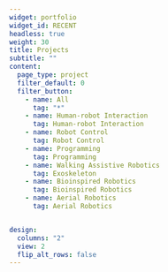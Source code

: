 ```yaml
---
widget: portfolio
widget_id: RECENT
headless: true
weight: 30
title: Projects
subtitle: ""
content:
  page_type: project
  filter_default: 0
  filter_button:
    - name: All
      tag: "*"
    - name: Human-robot Interaction
      tag: Human-robot Interaction
    - name: Robot Control
      tag: Robot Control
    - name: Programming
      tag: Programming
    - name: Walking Assistive Robotics
      tag: Exoskeleton
    - name: Bioinspired Robotics
      tag: Bioinspired Robotics
    - name: Aerial Robotics
      tag: Aerial Robotics


design:
  columns: "2"
  view: 2
  flip_alt_rows: false
---
```

